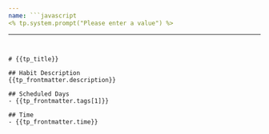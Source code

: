 ```yaml
---
name: ```javascript
<% tp.system.prompt("Please enter a value") %>
```
---
```


# {{tp_title}}

## Habit Description
{{tp_frontmatter.description}}

## Scheduled Days
- {{tp_frontmatter.tags[1]}}

## Time
- {{tp_frontmatter.time}}
